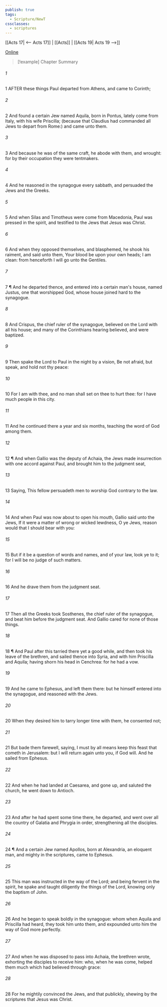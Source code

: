 ```yaml
---
publish: true
tags:
  - Scripture/NewT
cssclasses:
  - scriptures
---
```

[[Acts 17| <-- Acts 17]] | [[Acts]] | [[Acts 19| Acts 19 -->]]

[Online](https://churchofjesuschrist.org/study/scriptures/nt/acts/18?lang=eng)

>[!example] Chapter Summary
>
###### 1
1 AFTER these things Paul departed from Athens, and came to Corinth;
###### 2
2 And found a certain Jew named Aquila, born in Pontus, lately come from Italy, with his wife Priscilla; (because that Claudius had commanded all Jews to depart from Rome:) and came unto them.
###### 3
3 And because he was of the same craft, he abode with them, and wrought: for by their occupation they were tentmakers.
###### 4
4 And he reasoned in the synagogue every sabbath, and persuaded the Jews and the Greeks.
###### 5
5 And when Silas and Timotheus were come from Macedonia, Paul was pressed in the spirit, and testified to the Jews that Jesus was Christ.
###### 6
6 And when they opposed themselves, and blasphemed, he shook his raiment, and said unto them, Your blood be upon your own heads; I am clean: from henceforth I will go unto the Gentiles.
###### 7
7 ¶ And he departed thence, and entered into a certain man's house, named Justus, one that worshipped God, whose house joined hard to the synagogue.
###### 8
8 And Crispus, the chief ruler of the synagogue, believed on the Lord with all his house; and many of the Corinthians hearing believed, and were baptized.
###### 9
9 Then spake the Lord to Paul in the night by a vision, Be not afraid, but speak, and hold not thy peace:
###### 10
10 For I am with thee, and no man shall set on thee to hurt thee: for I have much people in this city.
###### 11
11 And he continued there a year and six months, teaching the word of God among them.
###### 12
12 ¶ And when Gallio was the deputy of Achaia, the Jews made insurrection with one accord against Paul, and brought him to the judgment seat,
###### 13
13 Saying, This fellow persuadeth men to worship God contrary to the law.
###### 14
14 And when Paul was now about to open his mouth, Gallio said unto the Jews, If it were a matter of wrong or wicked lewdness, O ye Jews, reason would that I should bear with you:
###### 15
15 But if it be a question of words and names, and of your law, look ye to it; for I will be no judge of such matters.
###### 16
16 And he drave them from the judgment seat.
###### 17
17 Then all the Greeks took Sosthenes, the chief ruler of the synagogue, and beat him before the judgment seat. And Gallio cared for none of those things.
###### 18
18 ¶ And Paul after this tarried there yet a good while, and then took his leave of the brethren, and sailed thence into Syria, and with him Priscilla and Aquila; having shorn his head in Cenchrea: for he had a vow.
###### 19
19 And he came to Ephesus, and left them there: but he himself entered into the synagogue, and reasoned with the Jews.
###### 20
20 When they desired him to tarry longer time with them, he consented not;
###### 21
21 But bade them farewell, saying, I must by all means keep this feast that cometh in Jerusalem: but I will return again unto you, if God will. And he sailed from Ephesus.
###### 22
22 And when he had landed at Caesarea, and gone up, and saluted the church, he went down to Antioch.
###### 23
23 And after he had spent some time there, he departed, and went over all the country of Galatia and Phrygia in order, strengthening all the disciples.
###### 24
24 ¶ And a certain Jew named Apollos, born at Alexandria, an eloquent man, and mighty in the scriptures, came to Ephesus.
###### 25
25 This man was instructed in the way of the Lord; and being fervent in the spirit, he spake and taught diligently the things of the Lord, knowing only the baptism of John.
###### 26
26 And he began to speak boldly in the synagogue: whom when Aquila and Priscilla had heard, they took him unto them, and expounded unto him the way of God more perfectly.
###### 27
27 And when he was disposed to pass into Achaia, the brethren wrote, exhorting the disciples to receive him: who, when he was come, helped them much which had believed through grace:
###### 28
28 For he mightily convinced the Jews, and that publickly, shewing by the scriptures that Jesus was Christ.



